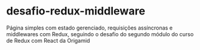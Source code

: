# desafio-redux-middleware
Página simples com estado gerenciado, requisições assíncronas e middlewares com Redux, seguindo o desafio do segundo módulo do curso de Redux com React da Origamid
